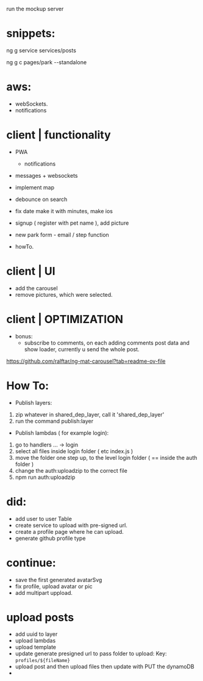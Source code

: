 run the mockup server

# snippets: 
ng g service services/posts

ng g c pages/park --standalone

# aws:
- webSockets. 
- notifications

# client | functionality

- PWA
    - notifications

- messages + websockets
- implement map
- debounce on search
- fix date make it with minutes, make ios
- signup ( register with pet name ), add picture
- new park form - email / step function
- howTo. 

# client | UI
- add the carousel
- remove pictures, which were selected.

# client | OPTIMIZATION 
- bonus:
    - subscribe to comments, on each adding comments post data and show loader, currently u send the whole post.

https://github.com/ralftar/ng-mat-carousel?tab=readme-ov-file



# How To:

- Publish layers:
1. zip whatever in shared_dep_layer, call it 'shared_dep_layer'
2. run the command publish:layer

- Publish lambdas ( for example login):
1. go to handlers ... -> login
2. select all files inside login folder ( etc index.js )
3. move the folder one step up, to the level login folder ( == inside the auth folder )
4. change the auth:uploadzip to the correct file
5. npm run auth:uploadzip


# did:
- add user to user Table
- create service to upload with pre-signed url. 
- create a profile page where he can upload.
- generate github profile type

# continue:
- save the first generated avatarSvg
- fix profile, upload avatar or pic
- add multipart uppload.

# upload posts
- add uuid to layer
- upload lambdas
- upload template
- update generate presigned url to pass folder to upload: Key: `profiles/${fileName}`
- upload post and then upload files then update with PUT the dynamoDB
- 